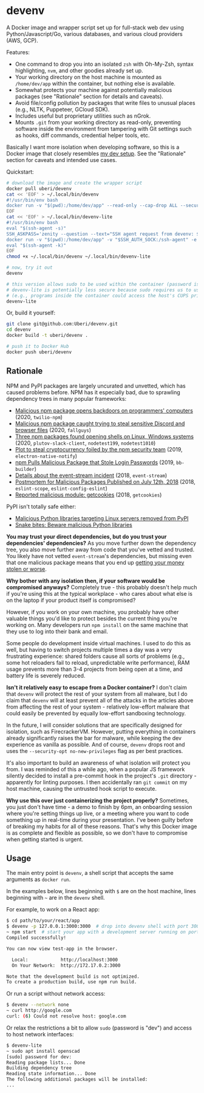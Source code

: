 devenv
======

A Docker image and wrapper script set up for full-stack web dev using Python/Javascript/Go, various databases, and various cloud providers (AWS, GCP).

Features:

* One command to drop you into an isolated `zsh` with Oh-My-Zsh, syntax highlighting, `nvm`, and other goodies already set up.
* Your working directory on the host machine is mounted as `/home/dev/app` within the container, but nothing else is available.
* Somewhat protects your machine against potentially malicious packages (see "Rationale" section for details and caveats).
* Avoid file/config pollution by packages that write files to unusual places (e.g., NLTK, Puppeteer, GCloud SDK).
* Includes useful but proprietary utilities such as nGrok.
* Mounts `.git` from your working directory as read-only, preventing software inside the environment from tampering with Git settings such as hooks, diff commands, credential helper tools, etc.

Basically I want more isolation when developing software, so this is a Docker image that closely resembles [my dev setup](https://github.com/Uberi/setup-machine). See the "Rationale" section for caveats and intended use cases.

Quickstart:

```bash
# download the image and create the wrapper script
docker pull uberi/devenv
cat << 'EOF' > ~/.local/bin/devenv
#!/usr/bin/env bash
docker run -v "$(pwd):/home/dev/app" --read-only --cap-drop ALL --security-opt no-new-privileges "$@" -it uberi/devenv
EOF
cat << 'EOF' > ~/.local/bin/devenv-lite
#!/usr/bin/env bash
eval "$(ssh-agent -s)"
SSH_ASKPASS='zenity --question --text="SSH agent request from devenv: $1"' ssh-add -c ~/.ssh/id_rsa
docker run -v "$(pwd):/home/dev/app" -v "$SSH_AUTH_SOCK:/ssh-agent" -e SSH_AUTH_SOCK=/ssh-agent --network host "$@" -it uberi/devenv
eval "$(ssh-agent -k)"
EOF
chmod +x ~/.local/bin/devenv ~/.local/bin/devenv-lite

# now, try it out
devenv

# this version allows sudo to be used within the container (password is "dev"), makes services inside and outside the container able to see each other, and allows access to the host's SSH agent (after showing a messagebox on the host asking the user to confirm)
# devenv-lite is potentially less secure because sudo requires us to use a less restrictive seccomp profile, and services within the container could make network calls to servers running on the host OS
# (e.g., programs inside the container could access the host's CUPS print server)
devenv-lite
```

Or, build it yourself:

```bash
git clone git@github.com:Uberi/devenv.git
cd devenv
docker build -t uberi/devenv .

# push it to Docker Hub
docker push uberi/devenv
```

Rationale
---------

NPM and PyPI packages are largely uncurated and unvetted, which has caused problems before. NPM has it especially bad, due to sprawling dependency trees in many popular frameworks:

* [Malicious npm package opens backdoors on programmers' computers](https://www.zdnet.com/article/malicious-npm-package-opens-backdoors-on-programmers-computers/) (2020, `twilio-npm`)
* [Malicious npm package caught trying to steal sensitive Discord and browser files](https://www.zdnet.com/article/malicious-npm-package-caught-trying-to-steal-sensitive-discord-and-browser-files/) (2020, `fallguys`)
* [Three npm packages found opening shells on Linux, Windows systems](https://www.zdnet.com/article/three-npm-packages-found-opening-shells-on-linux-windows-systems/) (2020, `plutov-slack-client`, `nodetest199`, `nodetest1010`)
* [Plot to steal cryptocurrency foiled by the npm security team](https://blog.npmjs.org/post/185397814280/plot-to-steal-cryptocurrency-foiled-by-the-npm) (2019, `electron-native-notify`)
* [npm Pulls Malicious Package that Stole Login Passwords](https://www.bleepingcomputer.com/news/security/npm-pulls-malicious-package-that-stole-login-passwords/) (2019, `bb-builder`)
* [Details about the event-stream incident](https://blog.npmjs.org/post/180565383195/details-about-the-event-stream-incident) (2018, `event-stream`)
* [Postmortem for Malicious Packages Published on July 12th, 2018](https://eslint.org/blog/2018/07/postmortem-for-malicious-package-publishes) (2018, `eslint-scope`, `eslint-config-eslint`)
* [Reported malicious module: getcookies](https://blog.npmjs.org/post/173526807575/reported-malicious-module-getcookies) (2018, `getcookies`)

PyPI isn't totally safe either:

* [Malicious Python libraries targeting Linux servers removed from PyPI](https://www.zdnet.com/article/malicious-python-libraries-targeting-linux-servers-removed-from-pypi/)
* [Snake bites: Beware malicious Python libraries](https://www.infoworld.com/article/3487701/snake-bites-beware-malicious-python-libraries.html)

**You may trust your direct dependencies, but do you trust your dependencies' dependencies?** As you move further down the dependency tree, you also move further away from code that you've vetted and trusted. You likely have not vetted `event-stream`'s dependencies, but missing even that one malicious package means that you end up [getting your money stolen or worse](https://blog.npmjs.org/post/185397814280/plot-to-steal-cryptocurrency-foiled-by-the-npm).

**Why bother with any isolation then, if your software would be compromised anyways?** Completely true - this probably doesn't help much if you're using this at the typical workplace - who cares about what else is on the laptop if your product itself is compromised?

However, if you work on your own machine, you probably have other valuable things you'd like to protect besides the current thing you're working on. Many developers run `npm install` on the same machine that they use to log into their bank and email.

Some people do development inside virtual machines. I used to do this as well, but having to switch projects multiple times a day was a very frustrating experience: shared folders cause all sorts of problems (e.g., some hot reloaders fail to reload, unpredictable write performance), RAM usage prevents more than 3-4 projects from being open at a time, and battery life is severely reduced.

**Isn't it relatively easy to escape from a Docker container?** I don't claim that `devenv` will protect the rest of your system from all malware, but I do claim that `devenv` will at least prevent all of the attacks in the articles above from affecting the rest of your system - relatively low-effort malware that could easily be prevented by equally low-effort sandboxing technology.

In the future, I will consider solutions that are specifically designed for isolation, such as FirecrackerVM. However, putting everything in containers already significantly raises the bar for malware, while keeping the dev experience as vanilla as possible. And of course, `devenv` drops root and uses the `--security-opt no-new-privileges` flag as per best practices.

It's also important to build an awareness of what isolation will protect you from. I was reminded of this a while ago, when a popular JS framework silently decided to install a pre-commit hook in the project's `.git` directory - apparently for linting purposes. I then accidentally ran `git commit` on my host machine, causing the untrusted hook script to execute.

**Why use this over just containerizing the project properly?** Sometimes, you just don't have time - a demo to finish by 6pm, an onboarding session where you're setting things up live, or a meeting where you want to code something up in real-time during your presentation. I've been guilty before of breaking my habits for all of these reasons. That's why this Docker image is as complete and flexible as possible, so we don't have to compromise when getting started is urgent.

Usage
-----

The main entry point is `devenv`, a shell script that accepts the same arguments as `docker run`.

In the examples below, lines beginning with `$` are on the host machine, lines beginning with `~` are in the `devenv` shell.

For example, to work on a React app:

```bash
$ cd path/to/your/react/app
$ devenv -p 127.0.0.1:3000:3000  # drop into devenv shell with port 3000 mapped to port 3000 on the host (app will be available at http://localhost:3000)
~ npm start  # start your app with a development server running on port 3000
Compiled successfully!

You can now view test-app in the browser.

  Local:            http://localhost:3000
  On Your Network:  http://172.17.0.2:3000

Note that the development build is not optimized.
To create a production build, use npm run build.
```

Or run a script without network access:

```bash
$ devenv --network none
~ curl http://google.com
curl: (6) Could not resolve host: google.com
```

Or relax the restrictions a bit to allow `sudo` (password is "dev") and access to host network interfaces:

```bash
$ devenv-lite
~ sudo apt install openscad
[sudo] password for dev: 
Reading package lists... Done
Building dependency tree       
Reading state information... Done
The following additional packages will be installed:
...
```
